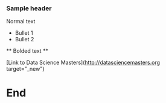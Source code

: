 ### Sample header

Normal text

* Bullet 1
* Bullet 2

** Bolded text **

[Link to Data Science Masters](http://datasciencemasters.org target="_new")

# End
